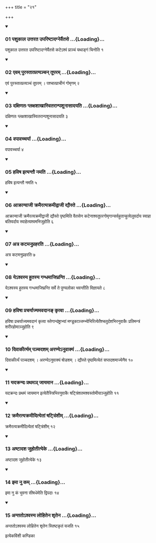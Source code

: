 +++
title = "२१"

+++

<div class="js_include" includetitle="true" newlevelforh1="3" unfilled="" url="/vedAH_yajuH/taittirIyam/sUtram/ApastambaH/shrautam/vishvAsa-prastutiH/20/21/01_pashukAla_uttarata_upariShTAdagnervaitase.md">
<details open><summary><h3>01 पशुकाल उत्तरत उपरिष्टादग्नेर्वैतसे ...{Loading}...</h3></summary>

पशुकाल उत्तरत उपरिष्टादग्नेर्वैतसे कटेऽश्वं प्राञ्चं यथाङ्गं चिनोति १
</details>
</div>


<div class="js_include" includetitle="true" newlevelforh1="3" unfilled="" url="/vedAH_yajuH/taittirIyam/sUtram/ApastambaH/shrautam/vishvAsa-prastutiH/20/21/02_evam_purastAtpratyanchan_tUparam.md">
<details open><summary><h3>02 एवम् पुरस्तात्प्रत्यञ्चन् तूपरम् ...{Loading}...</h3></summary>

एवं पुरस्तात्प्रत्यञ्चं तूपरम् । पश्चात्प्राचीनं गोमृगम् २
</details>
</div>


<div class="js_include" includetitle="true" newlevelforh1="3" unfilled="" url="/vedAH_yajuH/taittirIyam/sUtram/ApastambaH/shrautam/vishvAsa-prastutiH/20/21/03_daxiNataH_plaxashAkhAsvitarAnpashUnAsAdayati.md">
<details open><summary><h3>03 दक्षिणतः प्लक्षशाखास्वितरान्पशूनासादयति ...{Loading}...</h3></summary>

दक्षिणतः प्लक्षशाखास्वितरान्पशूनासादयति ३
</details>
</div>


<div class="js_include" includetitle="true" newlevelforh1="3" unfilled="" url="/vedAH_yajuH/taittirIyam/sUtram/ApastambaH/shrautam/vishvAsa-prastutiH/20/21/04_vapAvachcharyA.md">
<details open><summary><h3>04 वपावच्चर्या ...{Loading}...</h3></summary>

वपावच्चर्या ४
</details>
</div>


<div class="js_include" includetitle="true" newlevelforh1="3" unfilled="" url="/vedAH_yajuH/taittirIyam/sUtram/ApastambaH/shrautam/vishvAsa-prastutiH/20/21/05_haviSha_ityantau_namati.md">
<details open><summary><h3>05 हविष इत्यन्तौ नमति ...{Loading}...</h3></summary>

हविष इत्यन्तौ नमति ५
</details>
</div>


<div class="js_include" includetitle="true" newlevelforh1="3" unfilled="" url="/vedAH_yajuH/taittirIyam/sUtram/ApastambaH/shrautam/vishvAsa-prastutiH/20/21/06_AkrAnvAjI_kramairatyakramIdvAjI_dyauste.md">
<details open><summary><h3>06 आक्रान्वाजी क्रमैरत्यक्रमीद्वाजी द्यौस्ते ...{Loading}...</h3></summary>

आक्रान्वाजी क्रमैरत्यक्रमीद्वाजी द्यौस्ते पृष्ठमिति वैतसेन कटेनाश्वतूपरगोमृगान्सर्वहुतान्हुत्वेलुवर्दाय स्वाहा बलिवर्दाय स्वाहेत्यश्वमभिजुहोति ६
</details>
</div>


<div class="js_include" includetitle="true" newlevelforh1="3" unfilled="" url="/vedAH_yajuH/taittirIyam/sUtram/ApastambaH/shrautam/vishvAsa-prastutiH/20/21/07_atra_kaTamanupraharati.md">
<details open><summary><h3>07 अत्र कटमनुप्रहरति ...{Loading}...</h3></summary>

अत्र कटमनुप्रहरति ७
</details>
</div>


<div class="js_include" includetitle="true" newlevelforh1="3" unfilled="" url="/vedAH_yajuH/taittirIyam/sUtram/ApastambaH/shrautam/vishvAsa-prastutiH/20/21/08_ye-shvasya_hutasya_gandhamAjighranti.md">
<details open><summary><h3>08 येऽश्वस्य हुतस्य गन्धमाजिघ्रन्ति ...{Loading}...</h3></summary>

येऽश्वस्य हुतस्य गन्धमाजिघ्रन्ति सर्वे ते पुण्यलोका भवन्तीति विज्ञायते ८
</details>
</div>


<div class="js_include" includetitle="true" newlevelforh1="3" unfilled="" url="/vedAH_yajuH/taittirIyam/sUtram/ApastambaH/shrautam/vishvAsa-prastutiH/20/21/09_haviShA_pracharyAjyamavadAna~N_kRtvA.md">
<details open><summary><h3>09 हविषा प्रचर्याज्यमवदानङ् कृत्वा ...{Loading}...</h3></summary>

हविषा प्रचर्याज्यमवदानं कृत्वा स्तेगान्दंष्ट्राभ्यां मण्डूकाञ्जम्भ्येभिरित्येतैश्चतुर्दशभिरनुवाकैः प्रतिमन्त्रं शरीरहोमाञ्जुहोति ९
</details>
</div>


<div class="js_include" includetitle="true" newlevelforh1="3" unfilled="" url="/vedAH_yajuH/taittirIyam/sUtram/ApastambaH/shrautam/vishvAsa-prastutiH/20/21/10_divAkIrtyam_panchadasham_araNye-nuvAkyaM.md">
<details open><summary><h3>10 दिवाकीर्त्यम् पञ्चदशम् अरण्येऽनुवाक्यं ...{Loading}...</h3></summary>

दिवाकीर्त्यं पञ्चदशम् । अरण्येऽनुवाक्यं षोडशम् । द्यौस्ते पृष्ठमित्येतं सप्तदशमाज्येनैव १०
</details>
</div>


<div class="js_include" includetitle="true" newlevelforh1="3" unfilled="" url="/vedAH_yajuH/taittirIyam/sUtram/ApastambaH/shrautam/vishvAsa-prastutiH/20/21/11_yadakrandaH_prathama~n_jAyamAna.md">
<details open><summary><h3>11 यदक्रन्दः प्रथमञ् जायमान ...{Loading}...</h3></summary>

यदक्रन्दः प्रथमं जायमान इत्येतैस्त्रिभिरनुवाकैः षट्त्रिंशतमश्वस्तोमीयाञ्जुहोति ११
</details>
</div>


<div class="js_include" includetitle="true" newlevelforh1="3" unfilled="" url="/vedAH_yajuH/taittirIyam/sUtram/ApastambaH/shrautam/vishvAsa-prastutiH/20/21/12_kramairatyakramIdityetAM_ShaTtriMshIm.md">
<details open><summary><h3>12 क्रमैरत्यक्रमीदित्येतां षट्त्रिंशीम् ...{Loading}...</h3></summary>

क्रमैरत्यक्रमीदित्येतां षट्त्रिंशीम् १२
</details>
</div>


<div class="js_include" includetitle="true" newlevelforh1="3" unfilled="" url="/vedAH_yajuH/taittirIyam/sUtram/ApastambaH/shrautam/vishvAsa-prastutiH/20/21/13_aShTAdasha_juhotItyeke.md">
<details open><summary><h3>13 अष्टादश जुहोतीत्येके ...{Loading}...</h3></summary>

अष्टादश जुहोतीत्येके १३
</details>
</div>


<div class="js_include" includetitle="true" newlevelforh1="3" unfilled="" url="/vedAH_yajuH/taittirIyam/sUtram/ApastambaH/shrautam/vishvAsa-prastutiH/20/21/14_imA_nu_kam.md">
<details open><summary><h3>14 इमा नु कम् ...{Loading}...</h3></summary>

इमा नु कं भुवना सीषधेमेति द्विपदाः १४
</details>
</div>


<div class="js_include" includetitle="true" newlevelforh1="3" unfilled="" url="/vedAH_yajuH/taittirIyam/sUtram/ApastambaH/shrautam/vishvAsa-prastutiH/20/21/15_antato-shvasya_lohitena_shRtena.md">
<details open><summary><h3>15 अन्ततोऽश्वस्य लोहितेन शृतेन ...{Loading}...</h3></summary>

अन्ततोऽश्वस्य लोहितेन शृतेन स्तिष्टकृतं यजति १५
</details>
</div>



  
इत्येकविंशी कण्डिका 
